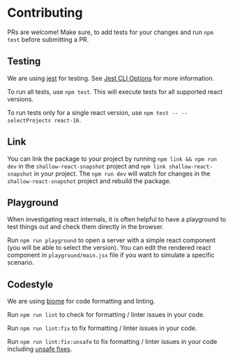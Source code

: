 # Contributing

PRs are welcome! Make sure, to add tests for your changes and run `npm test` before submitting a PR.

## Testing

We are using [jest](https://jestjs.io/) for testing. See [Jest CLI Options](https://jestjs.io/docs/cli) for more information.

To run all tests, use `npm test`. This will execute tests for all supported react versions.

To run tests only for a single react version, use `npm test -- --selectProjects react-16`.

## Link

You can link the package to your project by running `npm link && npm run dev` in the `shallow-react-snapshot` project and `npm link shallow-react-snapshot` in your project. The `npm run dev` will watch for changes in the `shallow-react-snapshot` project and rebuild the package.

## Playground

When investigating react internals, it is often helpful to have a playground to test things out and check them directly in the browser.

Run `npm run playground` to open a server with a simple react component (you will be able to select the version). You can edit the rendered react component in `playground/main.jsx` file if you want to simulate a specific scenario.

## Codestyle

We are using [biome](https://biomejs.dev) for code formatting and linting.

Run `npm run lint` to check for formatting / linter issues in your code.

Run `npm run lint:fix` to fix formatting / linter issues in your code.

Run `npm run lint:fix:unsafe` to fix formatting / linter issues in your code including [unsafe fixes](https://biomejs.dev/linter/#unsafe-fixes).
